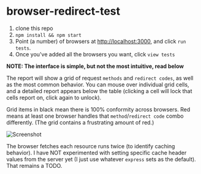 # browser-redirect-test


1. clone this repo
2. `npm install && npm start`
3. Point (a number) of browsers at [http://localhost:3000](http://localhost:3000), and click `run tests`.
4. Once you've added all the browsers you want, click `view tests`

**NOTE: The interface is simple, but not the most intuitive, read below**

The report will show a grid of request `methods` and `redirect codes`, as well as the most common
behavior. You can mouse over individual grid cells, and a detailed report appears below the table (clicking
a cell will lock that cells report on, click again to unlock).

Grid items in black mean there is 100% conformity across browsers. Red means at least
one browser handles that `method`/`redirect code` combo differently. (The grid contains a frustrating amount of red.)


![Screenshot](https://rawgit.com/jamestalmage/browser-redirect-test/master/screenshot.png)

The browser fetches each resource runs twice (to identify caching behavior). I have NOT experimented with 
setting specific cache header values from the server yet (I just use whatever `express` sets as the default). 
That remains a TODO.
